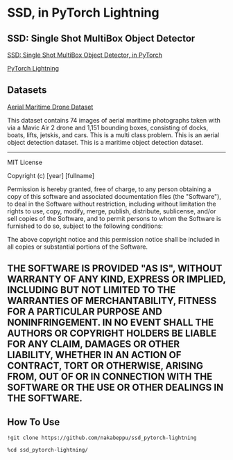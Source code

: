 # SSD, in PyTorch Lightning


## SSD: Single Shot MultiBox Object Detector

[SSD: Single Shot MultiBox Object Detector, in PyTorch](https://github.com/amdegroot/ssd.pytorch)

[PyTorch Lightning](https://github.com/PyTorchLightning/pytorch-lightning)

## Datasets

[Aerial Maritime Drone Dataset](https://public.roboflow.com/object-detection/aerial-maritime)

This dataset contains 74 images of aerial maritime photographs taken with via a Mavic Air 2 drone and 1,151 bounding boxes, consisting of docks, boats, lifts, jetskis, and cars. This is a multi class problem. This is an aerial object detection dataset. This is a maritime object detection dataset.

---
MIT License

Copyright (c) [year] [fullname]

Permission is hereby granted, free of charge, to any person obtaining a copy
of this software and associated documentation files (the "Software"), to deal
in the Software without restriction, including without limitation the rights
to use, copy, modify, merge, publish, distribute, sublicense, and/or sell
copies of the Software, and to permit persons to whom the Software is
furnished to do so, subject to the following conditions:

The above copyright notice and this permission notice shall be included in all
copies or substantial portions of the Software.

THE SOFTWARE IS PROVIDED "AS IS", WITHOUT WARRANTY OF ANY KIND, EXPRESS OR
IMPLIED, INCLUDING BUT NOT LIMITED TO THE WARRANTIES OF MERCHANTABILITY,
FITNESS FOR A PARTICULAR PURPOSE AND NONINFRINGEMENT. IN NO EVENT SHALL THE
AUTHORS OR COPYRIGHT HOLDERS BE LIABLE FOR ANY CLAIM, DAMAGES OR OTHER
LIABILITY, WHETHER IN AN ACTION OF CONTRACT, TORT OR OTHERWISE, ARISING FROM,
OUT OF OR IN CONNECTION WITH THE SOFTWARE OR THE USE OR OTHER DEALINGS IN THE
SOFTWARE.
---

## How To Use



```
!git clone https://github.com/nakabeppu/ssd_pytorch-lightning
```

```
%cd ssd_pytorch-lightning/
```

